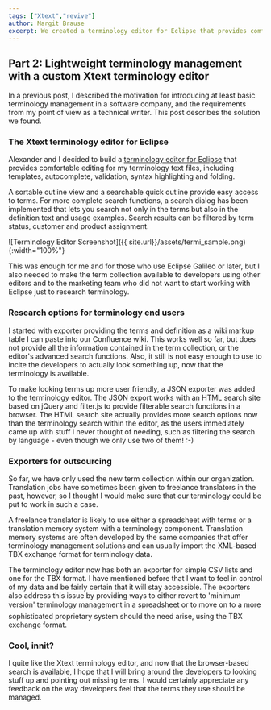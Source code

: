 ```yaml
---
tags: ["Xtext","revive"]
author: Margit Brause
excerpt: We created a terminology editor for Eclipse that provides comfortable editing for terminology text files, exporters for publishing terminology to end users, and exporters for collaboration with freelance translators.
---
```

## Part 2: Lightweight terminology management with a custom Xtext terminology editor
In a previous post, I described the motivation for introducing at least basic terminology management in a software company, and the requirements from my point of view as a technical writer.
This post describes the solution we found.

### The Xtext terminology editor for Eclipse
Alexander and I decided to build a [terminology editor for Eclipse](https://github.com/nittka/terminology "Terminology Editor on GitHub") that provides comfortable editing for my terminology text files, including templates, autocomplete, validation, syntax highlighting and folding.

A sortable outline view and a searchable quick outline provide easy access to terms. For more complete search functions, a search dialog has been implemented that lets you search not only in the terms but also in the definition text and usage examples. Search results can be filtered by term status, customer and product assignment.

![Terminology Editor Screenshot]({{ site.url}}/assets/termi_sample.png){:width="100%"}

This was enough for me and for those who use Eclipse Galileo or later, but I also needed to make the term collection available to developers using other editors and to the marketing team who did not want to start working with Eclipse just to research terminology.

### Research options for terminology end users
I started with exporter providing the terms and definition as a wiki markup table I can paste into our Confluence wiki. This works well so far, but does not provide all the information contained in the term collection, or the editor's advanced search functions. Also, it still is not easy enough to use to incite the developers to actually look something up, now that the terminology is available.

To make looking terms up more user friendly, a JSON exporter was added to the terminology editor. The JSON export works with an HTML search site based on jQuery and filter.js to provide filterable search functions in a browser. The HTML search site actually provides more search options now than the terminology search within the editor, as the users immediately came up with stuff I never thought of needing, such as filtering the search by language - even though we only use two of them! :-)

### Exporters for outsourcing
So far, we have only used the new term collection within our organization. Translation jobs have sometimes been given to freelance translators in the past, however, so I thought I would make sure that our terminology could be put to work in such a case.

A freelance translator is likely to use either a spreadsheet with terms or a translation memory system with a terminology component. Translation memory systems are often developed by the same companies that offer terminology management solutions and can usually import the XML-based TBX exchange format for terminology data.

The terminology editor now has both an exporter for simple CSV lists and one for the TBX format. I have mentioned before that I want to feel in control of my data and be fairly certain that it will stay accessible. The exporters also address this issue by providing ways to either revert to 'minimum version' terminology management in a spreadsheet or to move on to a more sophisticated proprietary system should the need arise, using the TBX exchange format.

### Cool, innit?

I quite like the Xtext terminology editor, and now that the browser-based search is available, I hope that I will bring around the developers to looking stuff up and pointing out missing terms.
I would certainly appreciate any feedback on the way developers feel that the terms they use should be managed.